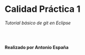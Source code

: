 # Calidad Práctica 1

*Tutorial básico de git en Eclipse*


<br></br>


**Realizado por Antonio España**
